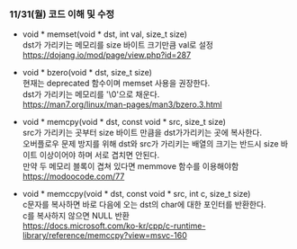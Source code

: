 ### 11/31(월) 코드 이해 및 수정
- void * memset(void * dst, int val, size_t size)   
    dst가 가리키는 메모리를 size 바이트 크기만큼 val로 설정   
    <https://dojang.io/mod/page/view.php?id=287>

- void * bzero(void * dst, size_t size)   
    현재는 deprecated 함수이며 memset 사용을 권장한다.  
    dst가 가리키는 메모리를 '\0'으로 채운다.   
    <https://man7.org/linux/man-pages/man3/bzero.3.html>
   
- void * memcpy(void * dst, const void * src, size_t size)   
    src가 가리키는 곳부터 size 바이트 만큼을 dst가가리키는 곳에 복사한다.   
    오버플로우 문제 방지를 위해 dst와 src가 가리키는 배열의 크기는 반드시 size 바이트 이상이어야 하며 서로 겹치면 안된다.   
    만약 두 메모리 블록이 겹쳐 있다면 memmove 함수를 이용해야함   
    <https://modoocode.com/77>
   
- void * memccpy(void * dst, const void * src, int c, size_t size)   
    c문자를 복사하면 바로 다음에 오는 dst의 char에 대한 포인터를 반환한다.   
    c를 복사하지 않으면 NULL 반환   
    <https://docs.microsoft.com/ko-kr/cpp/c-runtime-library/reference/memccpy?view=msvc-160>

